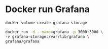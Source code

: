 # Docker run Grafana

```bash
docker volume create grafana-storage

docker run -d --name=grafana -p 3000:3000 \
-v grafana-storage:/var/lib/grafana \
grafana/grafana
```